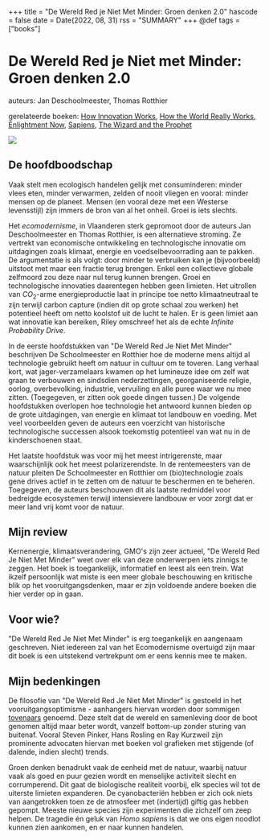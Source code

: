+++
title = "De Wereld Red je Niet Met Minder: Groen denken 2.0"
hascode = false
date = Date(2022, 08, 31)
rss = "SUMMARY"
+++
@def tags = ["books"]

# De Wereld Red je Niet met Minder: Groen denken 2.0

auteurs: Jan Deschoolmeester, Thomas Rotthier

gerelateerde boeken: [How Innovation Works](https://www.goodreads.com/book/show/52219273-how-innovation-works), [How the World Really Works](/posts/2022/2022-03-20-how_the_world_really_works/), [Enlightment Now](https://www.goodreads.com/book/show/35696171-enlightenment-now), [Sapiens](https://www.goodreads.com/book/show/23692271-sapiens), [The Wizard and the Prophet](/posts/2019/2019-12-31-wizardsandprophets/)

![](https://images-na.ssl-images-amazon.com/images/S/compressed.photo.goodreads.com/books/1655057444i/61275668.jpg)

## De hoofdboodschap

Vaak stelt men ecologisch handelen gelijk met consuminderen: minder vlees eten, minder verwarmen, zelden of nooit vliegen en vooral: minder mensen op de planeet. Mensen (en vooral deze met een Westerse levensstijl) zijn immers de bron van al het onheil. Groei is iets slechts.

Het *ecomodernisme*, in Vlaanderen sterk gepromoot door de auteurs Jan Deschoolmeester en Thomas Rotthier, is een alternatieve stroming. Ze vertrekt van economische ontwikkeling en technologische innovatie om uitdagingen zoals klimaat, energie en voedselbevoorrading aan te pakken. De argumentatie is als volgt: door minder te verbruiken kan je (bijvoorbeeld) uitstoot met maar een fractie terug brengen. Enkel een collectieve globale zelfmoord zou deze naar nul terug kunnen brengen. Groei en technologische innovaties daarentegen hebben geen limieten. Het uitrollen van $CO_2$-arme energieproductie laat in principe toe netto klimaatneutraal te zijn terwijl carbon capture (indien dit op grote schaal zou werken) het potentieel heeft om netto koolstof uit de lucht te halen. Er is geen limiet aan wat innovatie kan bereiken, Riley omschreef het als de echte *Infinite Probability Drive*. 

In de eerste hoofdstukken van "De Wereld Red Je Niet Met Minder" beschrijven De Schoolmeester en Rotthier hoe de moderne mens altijd al technologie gebruikt heeft om natuur in cultuur om te toveren. Lang verhaal kort, wat jager-verzamelaars kwamen op het lumineuze idee om zelf wat graan te verbouwen en sindsdien nederzettingen, georganiseerde religie, oorlog, overbevolking, industrie, vervuiling en alle puree waar we nu mee zitten. (Toegegeven, er zitten ook goede dingen tussen.) De volgende hoofdstukken overlopen hoe technologie het antwoord kunnen bieden op de grote uitdagingen, van energie en klimaat tot landbouw en voeding. Met veel voorbeelden geven de auteurs een voerzicht van historische technologische successen alsook toekomstig potentieel van wat nu in de kinderschoenen staat.

Het laatste hoofdstuk was voor mij het meest intrigerenste, maar waarschijnlijk ook het meest polarizerendste. In de rentemeesters van de natuur pleiten De Schoolmeester en Rotthier om (bio)technologie zoals gene drives  actief in te zetten om de natuur te beschermen en te beheren. Toegegeven, de auteurs beschouwen dit als laatste redmiddel voor bedreigde ecosystemen terwijl intensievere landbouw er voor zorgt dat er meer land vrij komt voor de natuur.

## Mijn review

Kernenergie, klimaatsverandering, GMO's zijn zeer actueel, "De Wereld Red Je Niet Met Minder" weet over elk van deze onderwerpen iets zinnigs te zeggen. Het boek is toegankelijk, informatief en leest als een trein. Wat ikzelf persoonlijk wat miste is een meer globale beschouwing en kritische blik op het vooruitgangsdenken, maar er zijn voldoende andere boeken die hier verder op in gaan. 

## Voor wie?

"De Wereld Red Je Niet Met Minder" is erg toegankelijk en aangenaam geschreven. Niet iedereen zal van het Ecomodernisme overtuigd zijn maar dit boek is een uitstekend vertrekpunt om er eens kennis mee te maken.

## Mijn bedenkingen

De filosofie van "De Wereld Red Je Niet Met Minder" is gestoeld in het vooruitgangsoptimisme - aanhangers hiervan worden door sommigen [tovenaars](/posts/2019/2019-12-31-wizardsandprophets/) genoemd. Deze stelt dat de wereld en samenleving door de boot genomen altijd maar beter wordt, vanzelf bottom-up zonder sturing van buitenaf. Vooral Steven Pinker, Hans Rosling en Ray Kurzweil zijn prominente advocaten hiervan met boeken vol grafieken met stijgende (of dalende, indien slecht) trends. 

Groen denken benadrukt vaak de eenheid met de natuur, waarbij natuur vaak als goed en puur gezien wordt en menselijke activiteit slecht en corrumperend. Dit gaat de biologische realiteit voorbij, elk species wil tot de uiterste limieten expanderen. De cyanobacteriën hebben er zich ook niets van aangetrokken toen ze de atmosfeer met (indertijd) giftig gas hebben gepompt. Meeste nieuwe species zijn experimenten die zichzelf  om zeep helpen. De tragedie én geluk van *Homo sapiens* is dat we ons eigen noodlot kunnen zien aankomen, en er naar kunnen handelen.